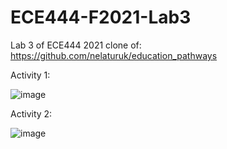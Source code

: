 # ECE444-F2021-Lab3

Lab 3 of ECE444 2021
clone of: https://github.com/nelaturuk/education_pathways

Activity 1:

![image](https://user-images.githubusercontent.com/34686490/135358606-eeb4b135-9fb7-42a4-b879-4138d89a3e03.png)

Activity 2:

![image](https://user-images.githubusercontent.com/34686490/135358714-8d7a5843-80ec-4b20-9805-bc015050c6b1.png)

